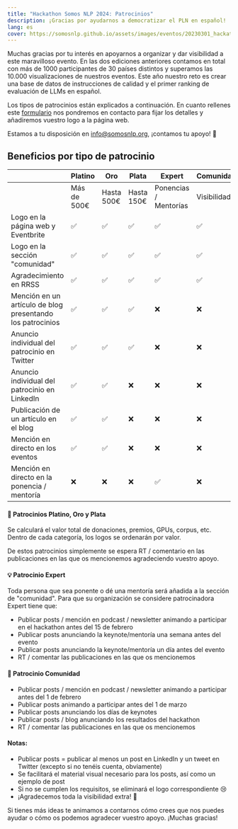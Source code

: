 ```yaml
---
title: "Hackathon Somos NLP 2024: Patrocinios"
description: ¡Gracias por ayudarnos a democratizar el PLN en español!
lang: es
cover: https://somosnlp.github.io/assets/images/eventos/20230301_hackathon_wip.png
---
```


Muchas gracias por tu interés en apoyarnos a organizar y dar visibilidad a este maravilloso evento. En las dos ediciones anteriores contamos en total con más de 1000 participantes de 30 países distintos y superamos las 10.000 visualizaciones de nuestros eventos. Este año nuestro reto es crear una base de datos de instrucciones de calidad y el primer ranking de evaluación de LLMs en español.

Los tipos de patrocinios están explicados a continuación. En cuanto rellenes este [formulario](https://forms.gle/sEkxstwbJSRYpgDa8) nos pondremos en contacto para fijar los detalles y añadiremos vuestro logo a la página web.

Estamos a tu disposición en info@somosnlp.org, ¡contamos tu apoyo! 💪

## Beneficios por tipo de patrocinio

| | Platino | Oro | Plata | Expert | Comunidad |
|-| --------|-----|-------|--------|-----------|
| | Más de 500€ | Hasta 500€ | Hasta 150€ | Ponencias / Mentorías| Visibilidad |
| Logo en la página web y Eventbrite | ✅ | ✅ | ✅ | ✅ | ✅ |
| Logo en la sección "comunidad" | ✅ | ✅ | ✅ | ✅ | ✅ |
| Agradecimiento en RRSS | ✅ | ✅ | ✅ | ✅ | ✅ |
| Mención en un artículo de blog presentando los patrocinios | ✅ | ✅ | ✅ | ❌ | ❌ |
| Anuncio individual del patrocinio en Twitter | ✅ | ✅ | ✅ | ❌ | ❌ |
| Anuncio individual del patrocinio en LinkedIn | ✅ | ✅ | ❌ | ❌ | ❌ |
| Publicación de un artículo en el blog | ✅ | ✅ | ❌ | ❌ | ❌ |
| Mención en directo en los eventos | ✅ | ✅ | ❌ | ❌ | ❌ |
| Mención en directo en la ponencia / mentoría | ❌ | ❌ | ❌ | ✅ | ❌ |

#### 🚀 Patrocinios Platino, Oro y Plata

Se calculará el valor total de donaciones, premios, GPUs, corpus, etc. Dentro de cada categoría, los logos se ordenarán por valor.

De estos patrocinios simplemente se espera RT / comentario en las publicaciones en las que os mencionemos agradeciendo vuestro apoyo.

#### 💡 Patrocinio Expert

Toda persona que sea ponente o dé una mentoría será añadida a la sección de "comunidad". Para que su organización se considere patrocinadora Expert tiene que:
- Publicar posts / mención en podcast / newsletter animando a participar en el hackathon antes del 15 de febrero
- Publicar posts anunciando la keynote/mentoría una semana antes del evento
- Publicar posts anunciando la keynote/mentoría un día antes del evento
- RT / comentar las publicaciones en las que os mencionemos

#### 🤗 Patrocinio Comunidad
- Publicar posts / mención en podcast / newsletter animando a participar antes del 1 de febrero
- Publicar posts animando a participar antes del 1 de marzo
- Publicar posts anunciando los días de keynotes
- Publicar posts / blog anunciando los resultados del hackathon
- RT / comentar las publicaciones en las que os mencionemos 

#### Notas:
- Publicar posts = publicar al menos un post en LinkedIn y un tweet en Twitter (excepto si no tenéis cuenta, obviamente)
- Se facilitará el material visual necesario para los posts, así como un ejemplo de post
- Si no se cumplen los requisitos, se eliminará el logo correspondiente 😢
- ¡Agradecemos toda la visibilidad extra! 🤩

Si tienes más ideas te animamos a contarnos cómo crees que nos puedes ayudar o cómo os podemos agradecer vuestro apoyo. ¡Muchas gracias!
